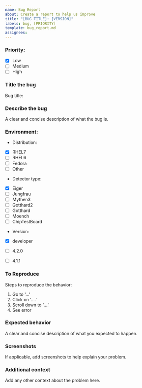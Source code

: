 ```yaml
---
name: Bug Report
about: Create a report to help us improve 
title: "[BUG TITLE]: [VERSION]"
labels: bug, [PRIORITY]
template: bug_report.md
assignees: 
---
```


### Priority:
- [x] Low
- [ ] Medium
- [ ] High

### Title the bug
Bug title:

### Describe the bug
A clear and concise description of what the bug is.

### Environment:

* Distribution: 
- [x] RHEL7
- [ ] RHEL6
- [ ] Fedora
- [ ] Other

* Detector type:
- [x] Eiger
- [ ] Jungfrau
- [ ] Mythen3
- [ ] Gotthard2
- [ ] Gotthard
- [ ] Moench
- [ ] ChipTestBoard

* Version:
<!-- Software Package version -->
- [x] developer
- [ ] 4.2.0
- [ ] 4.1.1


### To Reproduce
Steps to reproduce the behavior:

1. Go to '...'
2. Click on '....'
3. Scroll down to '....'
4. See error

### Expected behavior
A clear and concise description of what you expected to happen.

### Screenshots
If applicable, add screenshots to help explain your problem.


### Additional context
Add any other context about the problem here.
